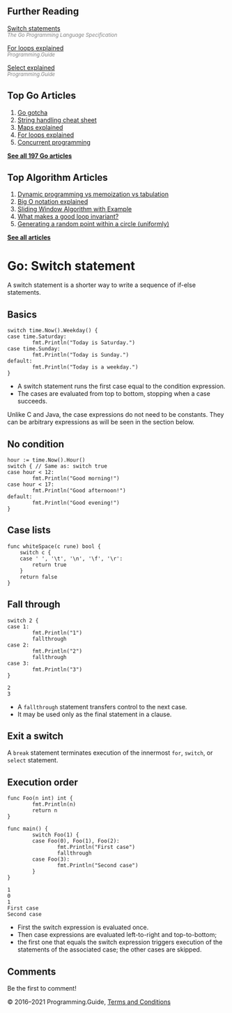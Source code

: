 <span class="underline"></span>

<span class="underline"></span>

## Further Reading

[Switch statements](https://golang.org/ref/spec#Switch_statements)  
<span style="color: grey; font-style: italic; font-size: smaller">The Go Programming Language Specification</span>

[For loops explained](for-loop.html)  
<span style="color: grey; font-style: italic; font-size: smaller">Programming.Guide</span>

[Select explained](select-explained.html)  
<span style="color: grey; font-style: italic; font-size: smaller">Programming.Guide</span>

## Top Go Articles

1.  [Go gotcha](go-gotcha.html)
2.  [String handling cheat sheet](string-functions-reference-cheat-sheet.html)
3.  [Maps explained](maps-explained.html)
4.  [For loops explained](for-loop.html)
5.  [Concurrent programming](go-concurrency-tutorial.html)

[**See all 197 Go articles**](index.html)

<span class="underline"></span>

## Top Algorithm Articles

1.  [Dynamic programming vs memoization vs tabulation](../dynamic-programming-vs-memoization-vs-tabulation.html)
2.  [Big O notation explained](../big-o-notation-explained.html)
3.  [Sliding Window Algorithm with Example](../sliding-window-example.html)
4.  [What makes a good loop invariant?](../what-makes-a-good-loop-invariant.html)
5.  [Generating a random point within a circle (uniformly)](../random-point-within-circle.html)

[**See all articles**](../index.html)

# Go: Switch statement

A switch statement is a shorter way to write a sequence of if-else statements.

## Basics

    switch time.Now().Weekday() {
    case time.Saturday:
            fmt.Println("Today is Saturday.")
    case time.Sunday:
            fmt.Println("Today is Sunday.")
    default:
            fmt.Println("Today is a weekday.")
    }

- A switch statement runs the first case equal to the condition expression.
- The cases are evaluated from top to bottom, stopping when a case succeeds.

Unlike C and Java, the case expressions do not need to be constants. They can be arbitrary expressions as will be seen in the section below.

## No condition

    hour := time.Now().Hour()
    switch { // Same as: switch true
    case hour < 12:
            fmt.Println("Good morning!")
    case hour < 17:
            fmt.Println("Good afternoon!")
    default:
            fmt.Println("Good evening!")
    }

## Case lists

    func whiteSpace(c rune) bool {
        switch c {
        case ' ', '\t', '\n', '\f', '\r':
            return true
        }
        return false
    }

## Fall through

    switch 2 {
    case 1:
            fmt.Println("1")
            fallthrough
    case 2:
            fmt.Println("2")
            fallthrough
    case 3:
            fmt.Println("3")
    }

    2
    3

- A `fallthrough` statement transfers control to the next case.
- It may be used only as the final statement in a clause.

## Exit a switch

A `break` statement terminates execution of the innermost `for`, `switch`, or `select` statement.

## Execution order

    func Foo(n int) int {
            fmt.Println(n)
            return n
    }

    func main() {
            switch Foo(1) {
            case Foo(0), Foo(1), Foo(2):
                    fmt.Println("First case")
                    fallthrough
            case Foo(3):
                    fmt.Println("Second case")
            }
    }

    1
    0
    1
    First case
    Second case

- First the switch expression is evaluated once.
- Then case expressions are evaluated left-to-right and top-to-bottom;
- the first one that equals the switch expression triggers execution of the statements of the associated case; the other cases are skipped.

## Comments

Be the first to comment!

© 2016–2021 Programming.Guide, [Terms and Conditions](../terms-and-conditions.html)
